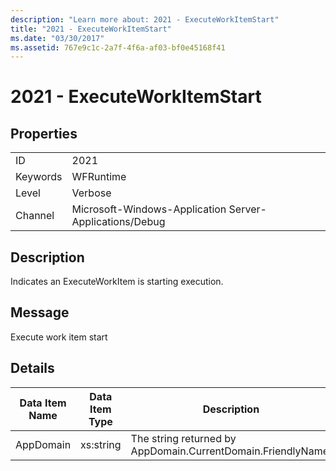 ```yaml
---
description: "Learn more about: 2021 - ExecuteWorkItemStart"
title: "2021 - ExecuteWorkItemStart"
ms.date: "03/30/2017"
ms.assetid: 767e9c1c-2a7f-4f6a-af03-bf0e45168f41
---
```

# 2021 - ExecuteWorkItemStart

## Properties  
  
|||  
|-|-|  
|ID|2021|  
|Keywords|WFRuntime|  
|Level|Verbose|  
|Channel|Microsoft-Windows-Application Server-Applications/Debug|  
  
## Description  

 Indicates an ExecuteWorkItem is starting execution.  
  
## Message  

 Execute work item start  
  
## Details  
  
|Data Item Name|Data Item Type|Description|  
|--------------------|--------------------|-----------------|  
|AppDomain|xs:string|The string returned by AppDomain.CurrentDomain.FriendlyName.|
